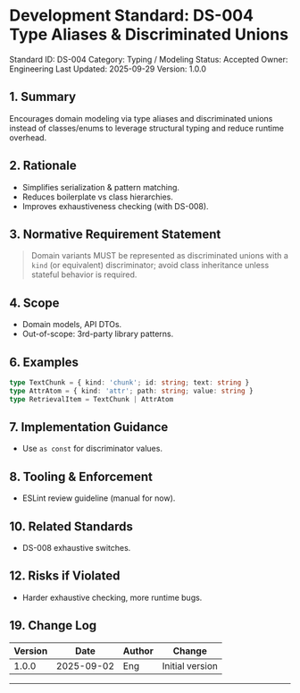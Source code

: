# Development Standard: DS-004 Type Aliases & Discriminated Unions

Standard ID: DS-004
Category: Typing / Modeling
Status: Accepted
Owner: Engineering
Last Updated: 2025-09-29
Version: 1.0.0

## 1. Summary

Encourages domain modeling via type aliases and discriminated unions instead of classes/enums to leverage structural typing and reduce runtime overhead.

## 2. Rationale

- Simplifies serialization & pattern matching.
- Reduces boilerplate vs class hierarchies.
- Improves exhaustiveness checking (with DS-008).

## 3. Normative Requirement Statement

> Domain variants MUST be represented as discriminated unions with a `kind` (or equivalent) discriminator; avoid class inheritance unless stateful behavior is required.

## 4. Scope

- Domain models, API DTOs.
- Out-of-scope: 3rd-party library patterns.

## 6. Examples

```ts
type TextChunk = { kind: 'chunk'; id: string; text: string }
type AttrAtom = { kind: 'attr'; path: string; value: string }
type RetrievalItem = TextChunk | AttrAtom
```

## 7. Implementation Guidance

- Use `as const` for discriminator values.

## 8. Tooling & Enforcement

- ESLint review guideline (manual for now).

## 10. Related Standards

- DS-008 exhaustive switches.

## 12. Risks if Violated

- Harder exhaustive checking, more runtime bugs.

## 19. Change Log

| Version | Date | Author | Change |
| ------- | ---- | ------ | ------ |
| 1.0.0 | 2025-09-02 | Eng | Initial version |

---
